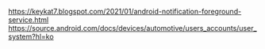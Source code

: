 https://keykat7.blogspot.com/2021/01/android-notification-foreground-service.html
https://source.android.com/docs/devices/automotive/users_accounts/user_system?hl=ko